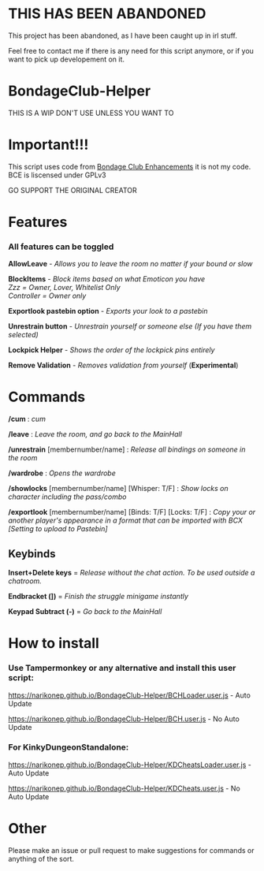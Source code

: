 # THIS HAS BEEN ABANDONED

This project has been abandoned, as I have been caught up in irl stuff.

Feel free to contact me if there is any need for this script anymore, or if you want to pick up developement on it.


# BondageClub-Helper

THIS IS A WIP
DON'T USE UNLESS YOU WANT TO

# Important!!!

This script uses code from [Bondage Club Enhancements](https://gitlab.com/Sidiousious/bce) it is not my code. BCE is liscensed under GPLv3

GO SUPPORT THE ORIGINAL CREATOR

# Features
### All features can be toggled

**AllowLeave** - *Allows you to leave the room no matter if your bound or slow*

**BlockItems** - *Block items based on what Emoticon you have*  
*Zzz = Owner, Lover, Whitelist Only*  
*Controller = Owner only*  

**Exportlook pastebin option** - *Exports your look to a pastebin*

**Unrestrain button** - *Unrestrain yourself or someone else (If you have them selected)*

**Lockpick Helper** - *Shows the order of the lockpick pins entirely*

**Remove Validation** - *Removes validation from yourself*      (**Experimental**)

# Commands

**/cum** : *cum*

**/leave** : *Leave the room, and go back to the MainHall*

**/unrestrain** [membernumber/name] : *Release all bindings on someone in the room*

**/wardrobe** : *Opens the wardrobe*

**/showlocks** [membernumber/name] [Whisper: T/F] : *Show locks on character including the pass/combo*

**/exportlook** [membernumber/name] [Binds: T/F] [Locks: T/F] : *Copy your or another player's appearance in a format that can be imported with BCX [Setting to upload to Pastebin]*

## Keybinds

**Insert+Delete keys** = *Release without the chat action. To be used outside a chatroom.*

**Endbracket (])** = *Finish the struggle minigame instantly*

**Keypad Subtract (-)** = *Go back to the MainHall*

# How to install

### Use Tampermonkey or any alternative and install this user script:

https://narikonep.github.io/BondageClub-Helper/BCHLoader.user.js - Auto Update

https://narikonep.github.io/BondageClub-Helper/BCH.user.js - No Auto Update

### For KinkyDungeonStandalone:

https://narikonep.github.io/BondageClub-Helper/KDCheatsLoader.user.js - Auto Update

https://narikonep.github.io/BondageClub-Helper/KDCheats.user.js - No Auto Update

# Other

Please make an issue or pull request to make suggestions for commands or anything of the sort.
